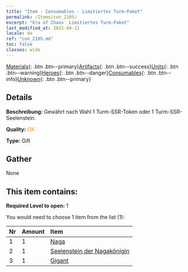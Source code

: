 ```yaml
---
title: "Item - Consumables - Limitiertes Turm-Paket"
permalink: /Items/con_2105/
excerpt: "Era of Chaos  Limitiertes Turm-Paket"
last_modified_at: 2021-04-11
locale: de
ref: "con_2105.md"
toc: false
classes: wide
---
```

 [Materials](/de/Items/){: .btn .btn--primary}[Artifacts](/de/Items/Artifacts/){: .btn .btn--success}[Units](/de/Items/Units/){: .btn .btn--warning}[Heroes](/de/Items/Heroes/){: .btn .btn--danger}[Consumables](/de/Items/Consumables/){: .btn .btn--info}[Unknown](/de/Items/Unknown/){: .btn .btn--primary}

## Details
 **Beschreibung:** Gewährt nach Wahl 1 Turm-SSR-Token oder 1 Turm-SSR-Seelenstein.

 **Quality:** <span style="color: #FF8C00">OK</span>

 **Type:** Gift

## Gather

  None

## This item contains:

 **Required Level to open:** 1

 You would need to choose 1 item from the list (1):

  | Nr | Amount |     Item    |
  |:---|:-------|:------------|
  | 1 | 1 | [Naga](/de/Items/unt_240/) | 
  | 2 | 1 | [Seelenstein der Nagakönigin](/de/Items/unt_325/) | 
  | 3 | 1 | [Gigant](/de/Items/unt_241/) | 

